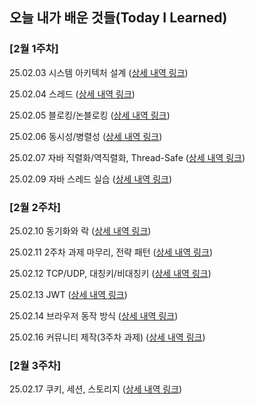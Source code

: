 ## 오늘 내가 배운 것들(Today I Learned)

### [2월 1주차]

25.02.03 시스템 아키텍처 설계 ([상세 내역 링크](https://github.com/100-hours-a-week/ethan.park-til/blob/main/Feb/2025-02-03.md))

25.02.04 스레드 ([상세 내역 링크](https://github.com/100-hours-a-week/ethan.park-til/blob/main/Feb/2025-02-04.md))

25.02.05 블로킹/논블로킹 ([상세 내역 링크](https://github.com/100-hours-a-week/ethan.park-til/blob/main/Feb/2025-02-05.md))

25.02.06 동시성/병렬성 ([상세 내역 링크](https://github.com/100-hours-a-week/ethan.park-til/blob/main/Feb/2025-02-06.md))

25.02.07 자바 직렬화/역직렬화, Thread-Safe ([상세 내역 링크](https://github.com/100-hours-a-week/ethan.park-til/blob/main/Feb/2025-02-07.md))

25.02.09 자바 스레드 실습 ([상세 내역 링크](https://github.com/100-hours-a-week/ethan.park-til/blob/main/Feb/2025-02-09.md))

### [2월 2주차]

25.02.10 동기화와 락 ([상세 내역 링크](https://github.com/100-hours-a-week/ethan.park-til/blob/main/Feb/2025-02-10.md))

25.02.11 2주차 과제 마무리, 전략 패턴 ([상세 내역 링크](https://github.com/100-hours-a-week/ethan.park-til/blob/main/Feb/2025-02-11.md))

25.02.12 TCP/UDP, 대칭키/비대칭키 ([상세 내역 링크](https://github.com/100-hours-a-week/ethan.park-til/blob/main/Feb/2025-02-12.md))

25.02.13 JWT ([상세 내역 링크](https://github.com/100-hours-a-week/ethan.park-til/blob/main/Feb/2025-02-13.md))

25.02.14 브라우저 동작 방식 ([상세 내역 링크](https://github.com/100-hours-a-week/ethan.park-til/blob/main/Feb/2025-02-14.md))

25.02.16 커뮤니티 제작(3주차 과제) ([상세 내역 링크](https://github.com/100-hours-a-week/ethan.park-til/blob/main/Feb/2025-02-16.md))

### [2월 3주차]

25.02.17 쿠키, 세션, 스토리지 ([상세 내역 링크](https://github.com/100-hours-a-week/ethan.park-til/blob/main/Feb/2025-02-17.md))
